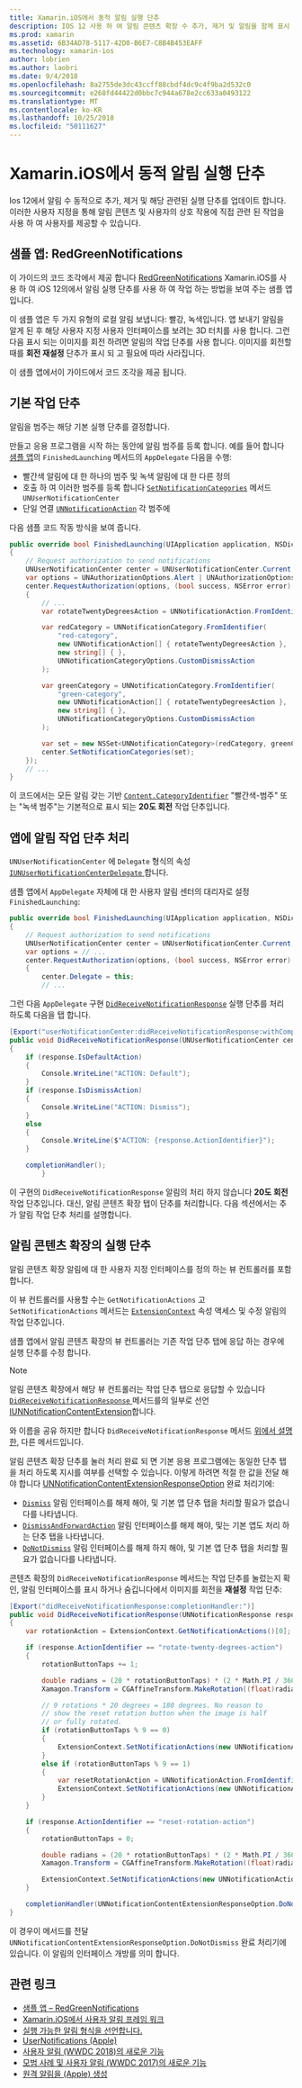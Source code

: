 ```yaml
---
title: Xamarin.iOS에서 동적 알림 실행 단추
description: IOS 12 사용 하 여 알림 콘텐츠 확장 수 추가, 제거 및 알림을 함께 표시 되는 작업 단추를 업데이트 합니다. 이 문서에서는 Xamarin.iOS를 사용 하 여 동적 알림 실행 단추를 사용 하는 방법을 설명 합니다.
ms.prod: xamarin
ms.assetid: 6B34AD78-5117-42D0-B6E7-C8B4B453EAFF
ms.technology: xamarin-ios
author: lobrien
ms.author: laobri
ms.date: 9/4/2018
ms.openlocfilehash: 8a2755de3dc43ccff88cbdf4dc9c4f9ba2d532c0
ms.sourcegitcommit: e268fd44422d0bbc7c944a678e2cc633a0493122
ms.translationtype: MT
ms.contentlocale: ko-KR
ms.lasthandoff: 10/25/2018
ms.locfileid: "50111627"
---
```

# <a name="dynamic-notification-action-buttons-in-xamarinios"></a>Xamarin.iOS에서 동적 알림 실행 단추

Ios 12에서 알림 수 동적으로 추가, 제거 및 해당 관련된 실행 단추를 업데이트 합니다. 이러한 사용자 지정을 통해 알림 콘텐츠 및 사용자의 상호 작용에 직접 관련 된 작업을 사용 하 여 사용자를 제공할 수 있습니다.

## <a name="sample-app-redgreennotifications"></a>샘플 앱: RedGreenNotifications

이 가이드의 코드 조각에서 제공 합니다 [RedGreenNotifications](https://developer.xamarin.com/samples/monotouch/iOS12/RedGreenNotifications) Xamarin.iOS를 사용 하 여 iOS 12의에서 알림 실행 단추를 사용 하 여 작업 하는 방법을 보여 주는 샘플 앱입니다.

이 샘플 앱은 두 가지 유형의 로컬 알림 보냅니다: 빨강, 녹색입니다.
앱 보내기 알림을 알게 된 후 해당 사용자 지정 사용자 인터페이스를 보려는 3D 터치를 사용 합니다. 그런 다음 표시 되는 이미지를 회전 하려면 알림의 작업 단추를 사용 합니다. 이미지를 회전할 때를 **회전 재설정** 단추가 표시 되 고 필요에 따라 사라집니다.

이 샘플 앱에서이 가이드에서 코드 조각을 제공 됩니다.

## <a name="default-action-buttons"></a>기본 작업 단추

알림을 범주는 해당 기본 실행 단추를 결정합니다.

만들고 응용 프로그램을 시작 하는 동안에 알림 범주를 등록 합니다.
예를 들어 합니다 [샘플 앱](#sample-app-redgreennotifications)의 `FinishedLaunching` 메서드의 `AppDelegate` 다음을 수행:

- 빨간색 알림에 대 한 하나의 범주 및 녹색 알림에 대 한 다른 정의
- 호출 하 여 이러한 범주를 등록 합니다 [`SetNotificationCategories`](https://developer.xamarin.com/api/member/UserNotifications.UNUserNotificationCenter.SetNotificationCategories/)
메서드 `UNUserNotificationCenter`
- 단일 연결 [`UNNotificationAction`](https://developer.xamarin.com/api/type/UserNotifications.UNNotificationAction/)
각 범주에

다음 샘플 코드 작동 방식을 보여 줍니다.

```csharp
public override bool FinishedLaunching(UIApplication application, NSDictionary launchOptions)
{
    // Request authorization to send notifications
    UNUserNotificationCenter center = UNUserNotificationCenter.Current;
    var options = UNAuthorizationOptions.Alert | UNAuthorizationOptions.Sound | UNAuthorizationOptions.Provisional | UNAuthorizationOptions.ProvidesAppNotificationSettings;
    center.RequestAuthorization(options, (bool success, NSError error) =>
    {
        // ...
        var rotateTwentyDegreesAction = UNNotificationAction.FromIdentifier("rotate-twenty-degrees-action", "Rotate 20°", UNNotificationActionOptions.None);

        var redCategory = UNNotificationCategory.FromIdentifier(
            "red-category",
            new UNNotificationAction[] { rotateTwentyDegreesAction },
            new string[] { },
            UNNotificationCategoryOptions.CustomDismissAction
        );

        var greenCategory = UNNotificationCategory.FromIdentifier(
            "green-category",
            new UNNotificationAction[] { rotateTwentyDegreesAction },
            new string[] { },
            UNNotificationCategoryOptions.CustomDismissAction
        );

        var set = new NSSet<UNNotificationCategory>(redCategory, greenCategory);
        center.SetNotificationCategories(set);
    });
    // ...
}
```

이 코드에서는 모든 알림 갖는 기반 [`Content.CategoryIdentifier`](https://developer.xamarin.com/api/property/UserNotifications.UNNotificationContent.CategoryIdentifier/)
"빨간색-범주" 또는 "녹색 범주"는 기본적으로 표시 되는 **20도 회전** 작업 단추입니다.

## <a name="in-app-handling-of-notification-action-buttons"></a>앱에 알림 작업 단추 처리

`UNUserNotificationCenter` 에 `Delegate` 형식의 속성 [ `IUNUserNotificationCenterDelegate` ](https://developer.xamarin.com/api/type/UserNotifications.UNUserNotificationCenterDelegate_Extensions/)합니다.

샘플 앱에서 `AppDelegate` 자체에 대 한 사용자 알림 센터의 대리자로 설정 `FinishedLaunching`:

```csharp
public override bool FinishedLaunching(UIApplication application, NSDictionary launchOptions)
{
    // Request authorization to send notifications
    UNUserNotificationCenter center = UNUserNotificationCenter.Current;
    var options = // ...
    center.RequestAuthorization(options, (bool success, NSError error) =>
    {
        center.Delegate = this;
        // ...
```

그런 다음 `AppDelegate` 구현 [`DidReceiveNotificationResponse`](https://developer.xamarin.com/api/member/UserNotifications.UNUserNotificationCenterDelegate_Extensions.DidReceiveNotificationResponse/)
실행 단추를 처리 하도록 다음을 탭 합니다.

```csharp
[Export("userNotificationCenter:didReceiveNotificationResponse:withCompletionHandler:")]
public void DidReceiveNotificationResponse(UNUserNotificationCenter center, UNNotificationResponse response, System.Action completionHandler)
{
    if (response.IsDefaultAction)
    {
        Console.WriteLine("ACTION: Default");
    }
    if (response.IsDismissAction)
    {
        Console.WriteLine("ACTION: Dismiss");
    }
    else
    {
        Console.WriteLine($"ACTION: {response.ActionIdentifier}");
    }

    completionHandler();
        }
```

이 구현의 `DidReceiveNotificationResponse` 알림의 처리 하지 않습니다 **20도 회전** 작업 단추입니다. 대신, 알림 콘텐츠 확장 탭이 단추를 처리합니다. 다음 섹션에서는 추가 알림 작업 단추 처리를 설명합니다.

## <a name="action-buttons-in-the-notification-content-extension"></a>알림 콘텐츠 확장의 실행 단추

알림 콘텐츠 확장 알림에 대 한 사용자 지정 인터페이스를 정의 하는 뷰 컨트롤러를 포함 합니다.

이 뷰 컨트롤러를 사용할 수는 `GetNotificationActions` 고 `SetNotificationActions` 메서드는 [`ExtensionContext`](https://developer.xamarin.com/api/property/UIKit.UIViewController.ExtensionContext/)
속성 액세스 및 수정 알림의 작업 단추입니다.

샘플 앱에서 알림 콘텐츠 확장의 뷰 컨트롤러는 기존 작업 단추 탭에 응답 하는 경우에 실행 단추를 수정 합니다.

> [!NOTE]
> 알림 콘텐츠 확장에서 해당 뷰 컨트롤러는 작업 단추 탭으로 응답할 수 있습니다 [ `DidReceiveNotificationResponse` ](https://developer.xamarin.com/api/member/UserNotificationsUI.UNNotificationContentExtension_Extensions.DidReceiveNotificationResponse/) 메서드를의 일부로 선언 [IUNNotificationContentExtension](https://developer.xamarin.com/api/type/UserNotificationsUI.IUNNotificationContentExtension/)합니다.
>
> 와 이름을 공유 하지만 합니다 `DidReceiveNotificationResponse` 메서드 [위에서 설명한](#in-app-handling-of-notification-action-buttons), 다른 메서드입니다.
>
> 알림 콘텐츠 확장 단추를 눌러 처리 완료 되 면 기본 응용 프로그램에는 동일한 단추 탭을 처리 하도록 지시를 여부를 선택할 수 있습니다. 이렇게 하려면 적절 한 값을 전달 해야 합니다 [UNNotificationContentExtensionResponseOption](https://developer.xamarin.com/api/type/UserNotificationsUI.UNNotificationContentExtensionResponseOption/) 완료 처리기에:
>
> - [`Dismiss`](https://developer.xamarin.com/api/field/UserNotificationsUI.UNNotificationContentExtensionResponseOption.Dismiss/) 알림 인터페이스를 해제 해야, 및 기본 앱 단추 탭을 처리할 필요가 없습니다를 나타냅니다.
> - [`DismissAndForwardAction`](https://developer.xamarin.com/api/field/UserNotificationsUI.UNNotificationContentExtensionResponseOption.DismissAndForwardAction/) 알림 인터페이스를 해제 해야, 및는 기본 앱도 처리 하는 단추 탭을 나타냅니다.
> - [`DoNotDismiss`](https://developer.xamarin.com/api/field/UserNotificationsUI.UNNotificationContentExtensionResponseOption.DoNotDismiss/) 알림 인터페이스를 해제 하지 해야, 및 기본 앱 단추 탭을 처리할 필요가 없습니다를 나타냅니다.

콘텐츠 확장의 `DidReceiveNotificationResponse` 메서드는 작업 단추를 눌렀는지 확인, 알림 인터페이스를 표시 하거나 숨깁니다에서 이미지를 회전을 **재설정** 작업 단추:

```csharp
[Export("didReceiveNotificationResponse:completionHandler:")]
public void DidReceiveNotificationResponse(UNNotificationResponse response, Action<UNNotificationContentExtensionResponseOption> completionHandler)
{
    var rotationAction = ExtensionContext.GetNotificationActions()[0];

    if (response.ActionIdentifier == "rotate-twenty-degrees-action")
    {
        rotationButtonTaps += 1;

        double radians = (20 * rotationButtonTaps) * (2 * Math.PI / 360.0);
        Xamagon.Transform = CGAffineTransform.MakeRotation((float)radians);

        // 9 rotations * 20 degrees = 180 degrees. No reason to
        // show the reset rotation button when the image is half
        // or fully rotated.
        if (rotationButtonTaps % 9 == 0)
        {
            ExtensionContext.SetNotificationActions(new UNNotificationAction[] { rotationAction });
        }
        else if (rotationButtonTaps % 9 == 1)
        {
            var resetRotationAction = UNNotificationAction.FromIdentifier("reset-rotation-action", "Reset rotation", UNNotificationActionOptions.None);
            ExtensionContext.SetNotificationActions(new UNNotificationAction[] { rotationAction, resetRotationAction });
        }
    }

    if (response.ActionIdentifier == "reset-rotation-action")
    {
        rotationButtonTaps = 0;

        double radians = (20 * rotationButtonTaps) * (2 * Math.PI / 360.0);
        Xamagon.Transform = CGAffineTransform.MakeRotation((float)radians);

        ExtensionContext.SetNotificationActions(new UNNotificationAction[] { rotationAction });
    }

    completionHandler(UNNotificationContentExtensionResponseOption.DoNotDismiss);
}
```

이 경우이 메서드를 전달 `UNNotificationContentExtensionResponseOption.DoNotDismiss` 완료 처리기에 있습니다. 이 알림의 인터페이스 개방를 의미 합니다.

## <a name="related-links"></a>관련 링크

- [샘플 앱 – RedGreenNotifications](https://developer.xamarin.com/samples/monotouch/iOS12/RedGreenNotifications)
- [Xamarin.iOS에서 사용자 알림 프레임 워크](~/ios/platform/user-notifications/index.md)
- [실행 가능한 알림 형식을 선언합니다.](https://developer.apple.com/documentation/usernotifications/declaring_your_actionable_notification_types?language=objc)
- [UserNotifications (Apple)](https://developer.apple.com/documentation/usernotifications?language=objc)
- [사용자 알림 (WWDC 2018)의 새로운 기능](https://developer.apple.com/videos/play/wwdc2018/710/)
- [모범 사례 및 사용자 알림 (WWDC 2017)의 새로운 기능](https://developer.apple.com/videos/play/wwdc2017/708/)
- [원격 알림을 (Apple) 생성](https://developer.apple.com/documentation/usernotifications/setting_up_a_remote_notification_server/generating_a_remote_notification)
